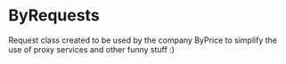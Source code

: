 # ByRequests
Request class created to be used by the company ByPrice to simplify the use of proxy services and other funny stuff :)
